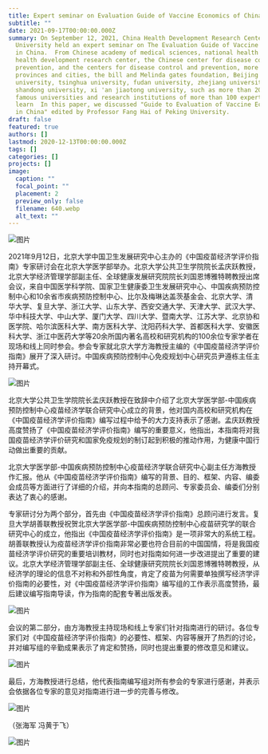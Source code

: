 ```yaml
---
title: Expert seminar on Evaluation Guide of Vaccine Economics of China was held
subtitle: ""
date: 2021-09-17T00:00:00.000Z
summary: On September 12, 2021, China Health Development Research Center, Peking
  University held an expert seminar on The Evaluation Guide of Vaccine Economics
  in China.  From Chinese academy of medical sciences, national health committee
  health development research center, the Chinese center for disease control and
  prevention, and the centers for disease control and prevention, more than 10
  provinces and cities, the bill and Melinda gates foundation, Beijing
  university, tsinghua university, fudan university, zhejiang university,
  shandong university, xi 'an jiaotong university, such as more than 20 domestic
  famous universities and research institutions of more than 100 experts to
  learn  In this paper, we discussed "Guide to Evaluation of Vaccine Economics
  in China" edited by Professor Fang Hai of Peking University.
draft: false
featured: true
authors: []
lastmod: 2020-12-13T00:00:00.000Z
tags: []
categories: []
projects: []
image:
  caption: ""
  focal_point: ""
  placement: 2
  preview_only: false
  filename: 640.webp
  alt_text: ""
---
```

![图片](https://mmbiz.qpic.cn/mmbiz_jpg/iaFbjHZ1liadlT5uZDeJGvK4oXe4DayVjZqwllT9NqNibdfLtpllzkVQL0ZwoOxYDTIkLRZBAxaN9deg2EYrgvOYg/640?wx_fmt=jpeg&tp=webp&wxfrom=5&wx_lazy=1&wx_co=1)

  2021年9月12日，北京大学中国卫生发展研究中心主办的《中国疫苗经济学评价指南》专家研讨会在北京大学医学部举办。北京大学公共卫生学院院长孟庆跃教授，北京大学经济管理学部副主任、全球健康发展研究院院长刘国恩博雅特聘教授出席会议，来自中国医学科学院、国家卫生健康委卫生发展研究中心、中国疾病预防控制中心和10余省市疾病预防控制中心、比尔及梅琳达盖茨基金会、北京大学、清华大学、复旦大学、浙江大学、山东大学、西安交通大学、天津大学、武汉大学、华中科技大学、中山大学、厦门大学、四川大学、暨南大学、江苏大学、北京协和医学院、哈尔滨医科大学、南方医科大学、沈阳药科大学、首都医科大学、安徽医科大学、浙江中医药大学等20余所国内著名高校和研究机构的100余位专家学者在现场和线上同时参会。参会专家就北京大学方海教授主编的《中国疫苗经济学评价指南》展开了深入研讨。中国疾病预防控制中心免疫规划中心研究员尹遵栋主任主持开幕式。

![图片](https://mmbiz.qpic.cn/mmbiz_jpg/iaFbjHZ1liadlT5uZDeJGvK4oXe4DayVjZMUZK68mgnb5iaqC5uxtibIzuumtNxOtv0a7MzyeT03Bhz47Iib1f8iccTA/640?wx_fmt=jpeg&tp=webp&wxfrom=5&wx_lazy=1&wx_co=1)

北京大学公共卫生学院院长孟庆跃教授在致辞中介绍了北京大学医学部-中国疾病预防控制中心疫苗经济学联合研究中心成立的背景，他对国内高校和研究机构在《中国疫苗经济学评价指南》编写过程中给予的大力支持表示了感谢。孟庆跃教授高度赞扬了《中国疫苗经济学评价指南》编写的重要意义，他指出，本指南将对我国疫苗经济学评价研究和国家免疫规划的制订起到积极的推动作用，为健康中国行动做出重要的贡献。

北京大学医学部-中国疾病预防控制中心疫苗经济学联合研究中心副主任方海教授作汇报。他从《中国疫苗经济学评价指南》编写的背景、目的、框架、内容、编委会成员等方面进行了详细的介绍，并向本指南的总顾问、专家委员会、编委们分别表达了衷心的感谢。

专家研讨分为两个部分，首先由《中国疫苗经济学评价指南》总顾问进行发言。复旦大学胡善联教授祝贺北京大学医学部-中国疾病预防控制中心疫苗研究学的联合研究中心的成立，他指出《中国疫苗经济学评价指南》是一项非常大的系统工程。胡善联教授认为疫苗经济学评价指南非常必要也符合目前的中国国情，将是我国疫苗经济学评价研究的重要培训教材，同时也对指南如何进一步改进提出了重要的建议。北京大学经济管理学部副主任、全球健康研究院院长刘国恩博雅特聘教授，从经济学的理论的信息不对称和外部性角度，肯定了疫苗为何需要单独撰写经济学评价指南的必要性，对《中国疫苗经济学评价指南》编写组的工作表示高度赞扬，最后建议编写指南导读，作为指南的配套专著出版发表。

![图片](https://mmbiz.qpic.cn/mmbiz_png/iaFbjHZ1liadlT5uZDeJGvK4oXe4DayVjZxpsriczLj0gicicvIf0IW7AAjicHRTGyvq9vIFmvReH4sP3enznnGDjLww/640?wx_fmt=png&tp=webp&wxfrom=5&wx_lazy=1&wx_co=1)

会议的第二部分，由方海教授主持现场和线上专家们针对指南进行的研讨。各位专家们对《中国疫苗经济学评价指南》的必要性、框架、内容等展开了热烈的讨论，并对编写组的辛勤成果表示了肯定和赞扬，同时也提出重要的修改意见和建议。

![图片](https://mmbiz.qpic.cn/mmbiz_png/iaFbjHZ1liadlT5uZDeJGvK4oXe4DayVjZgobJFXxcCXYZOQiaR56L4N3icmIM3XjsF5zh8shBibApjsB3M8WEKl0Cw/640?wx_fmt=png&tp=webp&wxfrom=5&wx_lazy=1&wx_co=1)

最后，方海教授进行总结，他代表指南编写组对所有参会的专家进行感谢，并表示会依据各位专家的意见对指南进行进一步的完善与修改。

![图片](https://mmbiz.qpic.cn/mmbiz_png/iaFbjHZ1liadlT5uZDeJGvK4oXe4DayVjZmI3BnLIuPOhxgVbHgIwtusibdbNAwEXZjMToP3tkIhDNicnibHrr3RA3w/640?wx_fmt=png&tp=webp&wxfrom=5&wx_lazy=1&wx_co=1)

（张海军 冯黄于飞）

![图片](https://mmbiz.qpic.cn/mmbiz_jpg/iaFbjHZ1liadlT5uZDeJGvK4oXe4DayVjZqwllT9NqNibdfLtpllzkVQL0ZwoOxYDTIkLRZBAxaN9deg2EYrgvOYg/640?wx_fmt=jpeg&tp=webp&wxfrom=5&wx_lazy=1&wx_co=1)